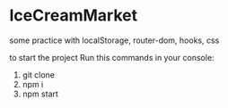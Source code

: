 # IceCreamMarket
some practice with localStorage, router-dom, hooks, css

to start the project
Run this commands in your console:

1) git clone <my project>
2) npm i
3) npm start
